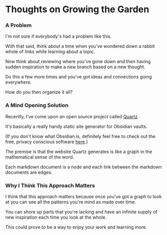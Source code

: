 # Thoughts on Growing the Garden

### A Problem

I'm not sure if everybody's had a problem like this.

With that said, think about a time when you've wondered down a rabbit whole of links while learning about a topic. 

Now think about reviewing where you've gone down and then having sudden inspiration to make a new branch based on a new thought.

Do this a few more times and you've got ideas and connections going everywhere. 

How do you then organize it all?

### A Mind Opening Solution

Recently, I've come upon an open source project called [Quartz](https://github.com/jackyzha0/quartz). 

It's basically a really handy static site generator for Obsidian vaults. 

(If you don't know what Obsidian is, definitely feel free to check out the free, privacy conscious software [here](https://obsidian.md).)

The premise is that the website Quartz generates is like a graph in the mathematical sense of the word.

Each markdown document is a node and each link between the markdown documents are edges. 

### Why I Think This Approach Matters 

I think that this approach matters because once you've got a graph to look at you can see all the patterns you're mind as made over time. 

You can shore up parts that you're lacking and have an infinite supply of new inspiration each time you look at the whole.

This could prove to be a way to enjoy your work and learning more. 
